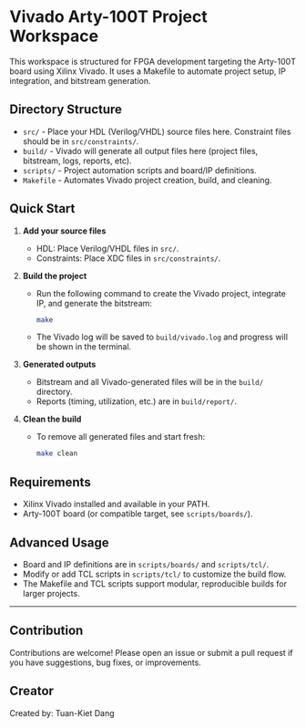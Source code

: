 # Vivado Arty-100T Project Workspace

This workspace is structured for FPGA development targeting the Arty-100T board using Xilinx Vivado. It uses a Makefile to automate project setup, IP integration, and bitstream generation.

## Directory Structure
- `src/` - Place your HDL (Verilog/VHDL) source files here. Constraint files should be in `src/constraints/`.
- `build/` - Vivado will generate all output files here (project files, bitstream, logs, reports, etc).
- `scripts/` - Project automation scripts and board/IP definitions.
- `Makefile` - Automates Vivado project creation, build, and cleaning.

## Quick Start

1. **Add your source files**
   - HDL: Place Verilog/VHDL files in `src/`.
   - Constraints: Place XDC files in `src/constraints/`.

2. **Build the project**
   - Run the following command to create the Vivado project, integrate IP, and generate the bitstream:
     ```bash
     make
     ```
   - The Vivado log will be saved to `build/vivado.log` and progress will be shown in the terminal.

3. **Generated outputs**
   - Bitstream and all Vivado-generated files will be in the `build/` directory.
   - Reports (timing, utilization, etc.) are in `build/report/`.

4. **Clean the build**
   - To remove all generated files and start fresh:
     ```bash
     make clean
     ```

## Requirements
- Xilinx Vivado installed and available in your PATH.
- Arty-100T board (or compatible target, see `scripts/boards/`).

## Advanced Usage
- Board and IP definitions are in `scripts/boards/` and `scripts/tcl/`.
- Modify or add TCL scripts in `scripts/tcl/` to customize the build flow.
- The Makefile and TCL scripts support modular, reproducible builds for larger projects.

---

## Contribution

Contributions are welcome! Please open an issue or submit a pull request if you have suggestions, bug fixes, or improvements.

## Creator

Created by: Tuan-Kiet Dang
